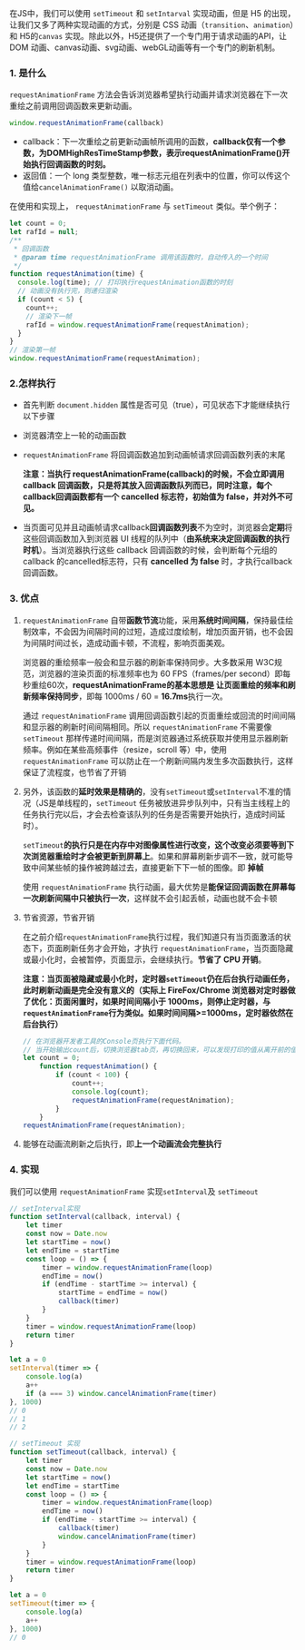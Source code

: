 在JS中，我们可以使用 `setTimeout` 和 `setIntarval` 实现动画，但是 H5 的出现，让我们又多了两种实现动画的方式，分别是 CSS 动画（`transition`、`animation`）和 H5的`canvas` 实现。除此以外，H5还提供了一个专门用于请求动画的API，让 DOM 动画、canvas动画、svg动画、webGL动画等有一个专门的刷新机制。

### 1. 是什么

`requestAnimationFrame` 方法会告诉浏览器希望执行动画并请求浏览器在下一次重绘之前调用回调函数来更新动画。

```js
window.requestAnimationFrame(callback)
```

- callback：下一次重绘之前更新动画帧所调用的函数，**callback仅有一个参数，为DOMHighResTimeStamp参数，表示requestAnimationFrame()开始执行回调函数的时刻。**
- 返回值：一个 long 类型整数，唯一标志元组在列表中的位置，你可以传这个值给`cancelAnimationFrame()` 以取消动画。

在使用和实现上， `requestAnimationFrame` 与 `setTimeout` 类似。举个例子：

```js
let count = 0;
let rafId = null;
/**
 * 回调函数
 * @param time requestAnimationFrame 调用该函数时，自动传入的一个时间
 */
function requestAnimation(time) {
  console.log(time); // 打印执行requestAnimation函数的时刻
  // 动画没有执行完，则递归渲染
  if (count < 5) {
    count++;
    // 渲染下一帧
    rafId = window.requestAnimationFrame(requestAnimation);
  }
}
// 渲染第一帧
window.requestAnimationFrame(requestAnimation);
```

### 2.怎样执行

- 首先判断 `document.hidden` 属性是否可见（true），可见状态下才能继续执行以下步骤

- 浏览器清空上一轮的动画函数

- `requestAnimationFrame` 将回调函数追加到动画帧请求回调函数列表的末尾

  **注意：当执行 requestAnimationFrame(callback)的时候，不会立即调用 callback 回调函数，只是将其放入回调函数队列而已，同时注意，每个 callback回调函数都有一个 cancelled 标志符，初始值为 false，并对外不可见。**

- 当页面可见并且动画帧请求callback**回调函数列表**不为空时，浏览器会**定期**将这些回调函数加入到浏览器 UI 线程的队列中（**由系统来决定回调函数的执行时机**）。当浏览器执行这些 callback 回调函数的时候，会判断每个元组的 callback 的cancelled标志符，只有 **cancelled 为 false** 时，才执行callback回调函数。

### 3. 优点

1. `requestAnimationFrame` 自带**函数节流**功能，采用**系统时间间隔**，保持最佳绘制效率，不会因为间隔时间的过短，造成过度绘制，增加页面开销，也不会因为间隔时间过长，造成动画卡顿，不流程，影响页面美观。

   浏览器的重绘频率一般会和显示器的刷新率保持同步。大多数采用 W3C规范，浏览器的渲染页面的标准频率也为 60 FPS（frames/per second）即每秒重绘60次，**requestAnimationFrame的基本思想是 让页面重绘的频率和刷新频率保持同步**，即每 1000ms / 60 = **16.7ms**执行一次。

   通过 `requestAnimationFrame` 调用回调函数引起的页面重绘或回流的时间间隔和显示器的刷新时间间隔相同。所以  `requestAnimationFrame`  不需要像 `setTimeout` 那样传递时间间隔，而是浏览器通过系统获取并使用显示器刷新频率。例如在某些高频事件（resize，scroll 等）中，使用 `requestAnimationFrame` 可以防止在一个刷新间隔内发生多次函数执行，这样保证了流程度，也节省了开销

2. 另外，该函数的**延时效果是精确的**，没有`setTimeout`或`setInterval`不准的情况（JS是单线程的，`setTimeout` 任务被放进异步队列中，只有当主线程上的任务执行完以后，才会去检查该队列的任务是否需要开始执行，造成时间延时）。

   `setTimeout`**的执行只是在内存中对图像属性进行改变，这个改变必须要等到下次浏览器重绘时才会被更新到屏幕上**。如果和屏幕刷新步调不一致，就可能导致中间某些帧的操作被跨越过去，直接更新下下一帧的图像。即 **掉帧**

   使用  `requestAnimationFrame` 执行动画，最大优势是**能保证回调函数在屏幕每一次刷新间隔中只被执行一次**，这样就不会引起丢帧，动画也就不会卡顿

3. 节省资源，节省开销

   在之前介绍`requestAnimationFrame`执行过程，我们知道只有当页面激活的状态下，页面刷新任务才会开始，才执行 `requestAnimationFrame`，当页面隐藏或最小化时，会被暂停，页面显示，会继续执行。**节省了 CPU 开销**。

   **注意：当页面被隐藏或最小化时，定时器`setTimeout`仍在后台执行动画任务，此时刷新动画是完全没有意义的（实际上 FireFox/Chrome 浏览器对定时器做了优化：页面闲置时，如果时间间隔小于 1000ms，则停止定时器，与`requestAnimationFrame`行为类似。如果时间间隔>=1000ms，定时器依然在后台执行）**

   ```js
   // 在浏览器开发者工具的Console页执行下面代码。
   // 当开始输出count后，切换浏览器tab页，再切换回来，可以发现打印的值从离开前的值继续输出
   let count = 0;
       function requestAnimation() {
           if (count < 100) {
               count++;
               console.log(count);
               requestAnimationFrame(requestAnimation);
           }
       }
   requestAnimationFrame(requestAnimation);
   ```

4. 能够在动画流刷新之后执行，即**上一个动画流会完整执行**

### 4. 实现

我们可以使用 `requestAnimationFrame` 实现`setInterval`及 `setTimeout`

```js
// setInterval实现
function setInterval(callback, interval) {
    let timer
    const now = Date.now
    let startTime = now()
    let endTime = startTime
    const loop = () => {
        timer = window.requestAnimationFrame(loop)
        endTime = now()
        if (endTime - startTime >= interval) {
            startTime = endTime = now()
            callback(timer)
        }
    }
    timer = window.requestAnimationFrame(loop)
    return timer
}

let a = 0
setInterval(timer => {
    console.log(a)
    a++
    if (a === 3) window.cancelAnimationFrame(timer)
}, 1000)
// 0
// 1
// 2
```



```js
// setTimeout 实现
function setTimeout(callback, interval) {
    let timer
    const now = Date.now
    let startTime = now()
    let endTime = startTime
    const loop = () => {
        timer = window.requestAnimationFrame(loop)
        endTime = now()
        if (endTime - startTime >= interval) {
            callback(timer)
            window.cancelAnimationFrame(timer)
        }
    }
    timer = window.requestAnimationFrame(loop)
    return timer
}

let a = 0
setTimeout(timer => {
    console.log(a)
    a++
}, 1000)
// 0
```